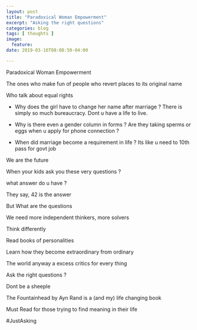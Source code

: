 ```yaml
---
layout: post
title: "Paradoxical Woman Empowerment"
excerpt: "Asking the right questions"
categories: blog
tags: [ thoughts ]
image:
  feature:
date: 2019-03-16T08:08:50-04:00

---
```


Paradoxical Woman Empowerment

The ones who make fun of people
who revert places to its original name

Who talk about equal rights

* Why does the girl have to change her name after marriage ? There is simply so much bureaucracy. Dont u have a life to live.

* Why is there even a gender column in forms ? Are they taking sperms or eggs when u apply for phone connection ?

* When did marriage become a requirement in life ?  Its like u need to 10th pass for govt job


We are the future

When your kids ask you these very questions ?

what answer do u have ?


They say, 42 is the answer

But What are the questions

We need more independent thinkers, more solvers

Think differently

Read books of personalities


Learn how they become extraordinary from ordinary

The world anyway a excess critics for every thing



Ask the right questions ?

Dont be a sheeple



The Fountainhead by Ayn Rand is a (and my)  life changing book

Must Read for those trying to find meaning in their life

#JustAsking 
